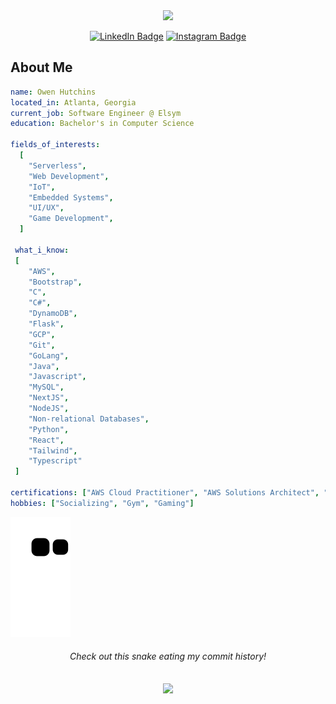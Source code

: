 <div align="center">
  <img  src="https://capsule-render.vercel.app/api?type=waving&color=timeGradient&animation=fadeIn&height=250&section=header&text=Hello,%20world!"/>
 </div>

<p align="center">
  <a href="https://www.linkedin.com/in/owenhutchins/"><img src="https://img.shields.io/badge/LinkedIn-blue?style=for-the-badge&logo=linkedin&logoColor=white" alt="LinkedIn Badge"></a>
  <a href="https://www.instagram.com/ohutchyhutch/"><img src="https://img.shields.io/badge/Instagram-ff69b4?style=for-the-badge&logo=instagram&logoColor=white" alt="Instagram Badge"></a>
</p>

<h2>About Me</h2>
  
```yaml
name: Owen Hutchins
located_in: Atlanta, Georgia
current_job: Software Engineer @ Elsym
education: Bachelor's in Computer Science

fields_of_interests:
  [
    "Serverless",
    "Web Development",
    "IoT",
    "Embedded Systems",
    "UI/UX",
    "Game Development",
  ]
  
 what_i_know:
 [
    "AWS",
    "Bootstrap",
    "C",
    "C#",
    "DynamoDB",
    "Flask",
    "GCP",
    "Git",
    "GoLang",
    "Java",
    "Javascript",
    "MySQL",
    "NextJS",
    "NodeJS",
    "Non-relational Databases",
    "Python",
    "React",
    "Tailwind",
    "Typescript"
 ]
  
certifications: ["AWS Cloud Practitioner", "AWS Solutions Architect", "AWS Developer (coming soon!)"]
hobbies: ["Socializing", "Gym", "Gaming"]
```

![Snake animation](https://github.com/ohutchyhutch/ohutchyhutch/blob/output/github-contribution-grid-snake.svg)

<h6 align="center">Check out this snake eating my commit history!<h6>
  

<div align="center">
  <img align="center" src="https://capsule-render.vercel.app/api?type=waving&color=timeGradient&animation=fadeIn&height=100&section=footer"  />
</div>
